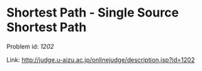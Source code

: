 # Shortest Path - Single Source Shortest Path

Problem id: *1202*

Link: http://judge.u-aizu.ac.jp/onlinejudge/description.jsp?id=1202
